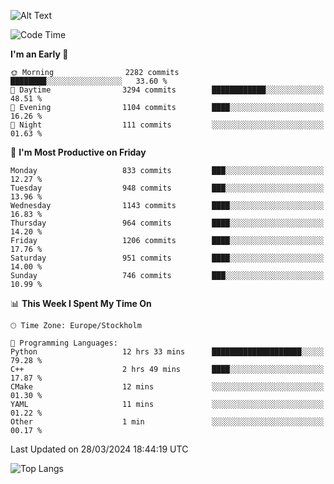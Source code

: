![Alt Text](https://media.tenor.com/3Gehha8RO-sAAAAC/goose-dance.gif)

<!--START_SECTION:waka-->
![Code Time](http://img.shields.io/badge/Code%20Time-29%20hrs%2056%20mins-blue)

**I'm an Early 🐤** 

```text
🌞 Morning                2282 commits        ████████░░░░░░░░░░░░░░░░░   33.60 % 
🌆 Daytime                3294 commits        ████████████░░░░░░░░░░░░░   48.51 % 
🌃 Evening                1104 commits        ████░░░░░░░░░░░░░░░░░░░░░   16.26 % 
🌙 Night                  111 commits         ░░░░░░░░░░░░░░░░░░░░░░░░░   01.63 % 
```
📅 **I'm Most Productive on Friday** 

```text
Monday                   833 commits         ███░░░░░░░░░░░░░░░░░░░░░░   12.27 % 
Tuesday                  948 commits         ███░░░░░░░░░░░░░░░░░░░░░░   13.96 % 
Wednesday                1143 commits        ████░░░░░░░░░░░░░░░░░░░░░   16.83 % 
Thursday                 964 commits         ████░░░░░░░░░░░░░░░░░░░░░   14.20 % 
Friday                   1206 commits        ████░░░░░░░░░░░░░░░░░░░░░   17.76 % 
Saturday                 951 commits         ████░░░░░░░░░░░░░░░░░░░░░   14.00 % 
Sunday                   746 commits         ███░░░░░░░░░░░░░░░░░░░░░░   10.99 % 
```


📊 **This Week I Spent My Time On** 

```text
🕑︎ Time Zone: Europe/Stockholm

💬 Programming Languages: 
Python                   12 hrs 33 mins      ████████████████████░░░░░   79.28 % 
C++                      2 hrs 49 mins       ████░░░░░░░░░░░░░░░░░░░░░   17.87 % 
CMake                    12 mins             ░░░░░░░░░░░░░░░░░░░░░░░░░   01.30 % 
YAML                     11 mins             ░░░░░░░░░░░░░░░░░░░░░░░░░   01.22 % 
Other                    1 min               ░░░░░░░░░░░░░░░░░░░░░░░░░   00.17 % 
```


 Last Updated on 28/03/2024 18:44:19 UTC
<!--END_SECTION:waka-->

![Top Langs](https://github-readme-stats-rose-phi.vercel.app/api/top-langs/?username=jxncted\&layout=compact&hide=c,assembly,jupyter%20notebook)
